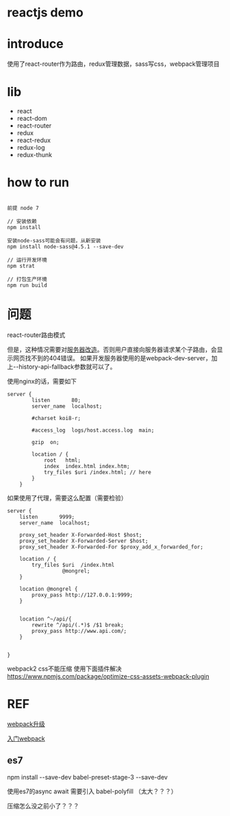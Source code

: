 # reactjs demo

# introduce
使用了react-router作为路由，redux管理数据，sass写css，webpack管理项目

# lib
- react
- react-dom
- react-router
- redux
- react-redux
- redux-log
- redux-thunk


# how to run

~~~

前提 node 7

// 安装依赖
npm install

安装node-sass可能会有问题，从新安装
npm install node-sass@4.5.1 --save-dev

// 运行开发环境 
npm strat

// 打包生产环境
npm run build 
~~~


# 问题
react-router路由模式

但是，这种情况需要对[服务器改造](https://github.com/ReactTraining/react-router/blob/master/docs/guides/Histories.md#configuring-your-server)。否则用户直接向服务器请求某个子路由，会显示网页找不到的404错误。
如果开发服务器使用的是webpack-dev-server，加上--history-api-fallback参数就可以了。


使用nginx的话，需要如下
~~~
server {
        listen       80;
        server_name  localhost;

        #charset koi8-r;

        #access_log  logs/host.access.log  main;

		gzip  on;
		
        location / {
            root   html;
            index  index.html index.htm;
			try_files $uri /index.html; // here
        }
	}
~~~

如果使用了代理，需要这么配置（需要检验）
~~~
server {
    listen       9999;
    server_name  localhost;

    proxy_set_header X-Forwarded-Host $host;
	proxy_set_header X-Forwarded-Server $host;
	proxy_set_header X-Forwarded-For $proxy_add_x_forwarded_for;

    location / {
		try_files $uri  /index.html
				  @mongrel;
	}

	location @mongrel {
		proxy_pass http://127.0.0.1:9999;
	}

	
	location ^~/api/{
		rewrite ^/api/(.*)$ /$1 break;
		proxy_pass http://www.api.com/;
	}
	

}
~~~

webpack2 css不能压缩 使用下面插件解决
https://www.npmjs.com/package/optimize-css-assets-webpack-plugin

# REF
[webpack升级](https://webpack.js.org/guides/migrating/)

[入门webpack](http://web.jobbole.com/87408/)



## es7
 npm install --save-dev babel-preset-stage-3 --save-dev

使用es7的async await  需要引入 babel-polyfill （太大？？？）

压缩怎么没之前小了？？？
